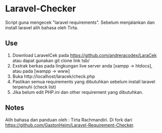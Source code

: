 Laravel-Checker
===========================

Script guna mengecek "laravel requirements". 
Sebelum menjalankan dan install laravel alih bahasa oleh Tirta.

Use
---
1. Download LaravelCek pada https://github.com/andreracodex/LaraCek atau dapat gunakan git clone link tsb/
2. Exstrak berkas pada lingkungan live server anda [xampp -> htdocs], atau pada [wampp -> www]
3. Buka http://localhost/laracek/check.php 
4. Pastikan semua requirements yang dibutuhkan sebelum install laravel terpenuhi (check list)
5. Jika belum edit PHP.ini dan other requirement yang dibutuhkan.

Notes
-----
Alih bahasa dan panduan oleh : Tirta Rachmandiri.
Di fork dari https://github.com/GastonHeim/Laravel-Requirement-Checker.
